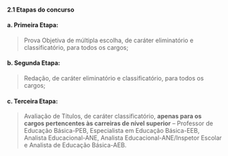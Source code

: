 #### 2.1 Etapas do concurso

#### a. Primeira Etapa:

> Prova Objetiva de múltipla escolha, de caráter eliminatório e classificatório,
> para todos os cargos;

#### b. Segunda Etapa:

>Redação, de caráter eliminatório e classificatório, para todos os cargos;

#### c. Terceira Etapa:

> Avaliação de Títulos, de caráter classificatório, <strong>apenas para os cargos pertencentes às carreiras
> de nível superior</strong> – Professor de Educação Básica-PEB, Especialista em Educação Básica-EEB,
> Analista Educacional-ANE, Analista Educacional-ANE/Inspetor Escolar e Analista de Educação Básica-AEB.